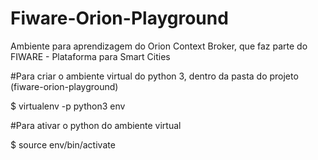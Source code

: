 # Fiware-Orion-Playground
Ambiente para aprendizagem do Orion Context Broker, que faz parte do FIWARE - Plataforma para Smart Cities

#Para criar o ambiente virtual do python 3, dentro da pasta do projeto (fiware-orion-playground)

$ virtualenv -p python3 env

#Para ativar o python do ambiente virtual

$ source env/bin/activate
